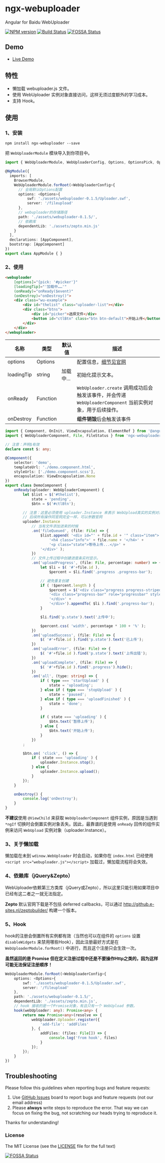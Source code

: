 # ngx-webuploader

Angular for Baidu WebUploader

[![NPM version](https://img.shields.io/npm/v/ngx-webuploader.svg)](https://www.npmjs.com/package/ngx-webuploader)
[![Build Status](https://travis-ci.org/cipchk/ngx-webuploader.svg?branch=master)](https://travis-ci.org/cipchk/ngx-webuploader)
[![FOSSA Status](https://app.fossa.io/api/projects/git%2Bgithub.com%2Fcipchk%2Fngx-webuploader.svg?type=shield)](https://app.fossa.io/projects/git%2Bgithub.com%2Fcipchk%2Fngx-webuploader?ref=badge_shield)


## Demo

- [Live Demo](https://cipchk.github.io/ngx-webuploader/)

## 特性

+ 懒加载 webuploader.js 文件。
+ 使用 WebUploader 实例对象直接访问，这样无须过度额外的学习成本。
+ 支持 Hook。

## 使用

### 1、安装

```
npm install ngx-webuploader --save
```

把 `WebUploaderModule` 模块导入到你项目中。

```typescript
import { WebUploaderModule, WebUploaderConfig, Options, OptionsPick, OptionsThumb } from 'ngx-webuploader';

@NgModule({
  imports: [
    BrowserModule,
    WebUploaderModule.forRoot(<WebUploaderConfig>{
      // 全局默认Options配置
      options: <Options>{
          swf: './assets/webuploader-0.1.5/Uploader.swf',
          server: '/fileupload'
      },
      // webuploader的存储路径
      path: './assets/webuploader-0.1.5/',
      // 依赖库
      dependentLib: './assets/zepto.min.js'
    }
  ],
  declarations: [AppComponent],
  bootstrap: [AppComponent]
})
export class AppModule { }
```

### 2、使用

```html
<webuploader
    [options]="{pick: '#picker'}"
    [loadingTip]="'加载中……'"
    (onReady)="onReady($event)"
    (onDestroy)="onDestroy()">
    <div class="wu-example">
        <div id="thelist" class="uploader-list"></div>
        <div class="btns">
            <div id="picker">选择文件</div>
            <button id="ctlBtn" class="btn btn-default">开始上传</button>
        </div>
    </div>
</webuploader>
```

| 名称    | 类型           | 默认值  | 描述 |
| ------- | ------------- | ----- | ----- |
| options | Options |  | 配置信息，[细节见官网](http://fex.baidu.com/webuploader/doc/index.html#WebUploader_Uploader_options) |
| loadingTip | string | 加载中... | 初始化提示文本。 |
| onReady | Function |  | `WebUploader.create` 调用成功后会触发该事件，并会传递 `WebUploaderComponent` 当前实例对象，用于后续操作。 |
| onDestroy | Function |  | **组件销毁**后会触发该事件 |

```typescript
import { Component, OnInit, ViewEncapsulation, ElementRef } from '@angular/core';
import { WebUploaderComponent, File, FileStatus } from 'ngx-webuploader';

// 注意：声明$有效
declare const $: any;

@Component({
    selector: 'demo',
    templateUrl: './demo.component.html',
    styleUrls: ['./demo.component.scss'],
    encapsulation: ViewEncapsulation.None
})
export class DemoComponent {
    onReady(uploader: WebUploaderComponent) {
        let $list = $('#thelist'),
            state = 'pending',
            $btn = $('#ctlBtn');

        // 注意：这里必须使用 uploader.Instance 来表示 WebUpload真实的实例对象。
        // 后续所有操作同官网完全一样，可以参数官网
        uploader.Instance
            // 当有文件添加进来的时候
            .on('fileQueued', (file: File) => {
                $list.append( '<div id="' + file.id + '" class="item">' +
                    '<h4 class="info">' + file.name + '</h4>' +
                    '<p class="state">等待上传...</p>' +
                '</div>' );
            })
            // 文件上传过程中创建进度条实时显示。
            .on('uploadProgress', (file: File, percentage: number) => {
                let $li = $( '#'+file.id ),
                    $percent = $li.find('.progress .progress-bar');

                // 避免重复创建
                if ( !$percent.length ) {
                    $percent = $('<div class="progress progress-striped active">' +
                    '<div class="progress-bar" role="progressbar" style="width: 0%">' +
                    '</div>' +
                    '</div>').appendTo( $li ).find('.progress-bar');
                }

                $li.find('p.state').text('上传中');

                $percent.css( 'width', percentage * 100 + '%' );
            })
            .on('uploadSuccess', (file: File) => {
                $( '#'+file.id ).find('p.state').text('已上传');
            })
            .on('uploadError', (file: File) => {
                $( '#'+file.id ).find('p.state').text('上传出错');
            })
            .on('uploadComplete', (file: File) => {
                $( '#'+file.id ).find('.progress').hide();
            })
            .on('all', (type: string) => {
                if ( type === 'startUpload' ) {
                    state = 'uploading';
                } else if ( type === 'stopUpload' ) {
                    state = 'paused';
                } else if ( type === 'uploadFinished' ) {
                    state = 'done';
                }

                if ( state === 'uploading' ) {
                    $btn.text('暂停上传');
                } else {
                    $btn.text('开始上传');
                }
            })
        ;

        $btn.on( 'click', () => {
            if ( state === 'uploading' ) {
                uploader.Instance.stop();
            } else {
                uploader.Instance.upload();
            }
        });
    }

    onDestroy() {
        console.log('onDestroy');
    }
}
```

**不建议**使用 `@ViewChild` 来获取 `WebUploaderComponent` 组件实例，原因是当遇到 `*ngIf` 切换时会倒置实例对象丢失。因此，最靠谱的是使用 `onReady` 回传的组件实例来访问 `WebUpload` 实例对象（uploader.Instance）。

### 3、关于懒加载

懒加载在未到 `wdinow.WebUploader` 时会启动，如果你在 `index.html` 已经使用 `<script src="webuploader.js"></script>` 加载过，懒加载流程将会失效。

### 4、依赖库（jQuery&Zepto）

WebUploader依赖第三方类库（jQuery或Zepto），所以这里只能引用如果项目中已经有这二者之一就无法指定。

**Zepto** 默认官网下载是不包括 deferred callbacks，可以通过 http://github.e-sites.nl/zeptobuilder/ 构建一个版本。

### 5、Hook

hook的注册会倒置所有实例都有效（当然也可以在组件的 `options` 设置 `disableWidgets` 来禁用哪些Hook），因此注册最好方式是在 `WebUploaderModule.forRoot()` 中进行，而且这个注册只会生效一次。

**虽然返回的是 Promise 但在定义注册过程中还是不要操作Http之类的，因为这样可能无法保证注册顺序！**

```typescript
WebUploaderModule.forRoot(<WebUploaderConfig>{
    options: <Options>{
        swf: './assets/webuploader-0.1.5/Uploader.swf',
        server: '/fileupload'
    },
    path: './assets/webuploader-0.1.5/',
    dependentLib: './assets/zepto.min.js',
    // hook 接收的是一个Promise对象，有且只有一个 WebUpload 参数。
    hook(webUploader: any): Promise<any> {
        return new Promise<any>(resolve => {
            webUploader.Uploader.register({
                'add-file': 'addFiles'
            }, {
                addFiles: (files: File[]) => {
                    console.log('from hook', files)
                }
            });
        });
    }
})
```

## Troubleshooting

Please follow this guidelines when reporting bugs and feature requests:

1. Use [GitHub Issues](https://github.com/cipchk/ngx-webuploader/issues) board to report bugs and feature requests (not our email address)
2. Please **always** write steps to reproduce the error. That way we can focus on fixing the bug, not scratching our heads trying to reproduce it.

Thanks for understanding!

### License

The MIT License (see the [LICENSE](https://github.com/cipchk/ngx-webuploader/blob/master/LICENSE) file for the full text)


[![FOSSA Status](https://app.fossa.io/api/projects/git%2Bgithub.com%2Fcipchk%2Fngx-webuploader.svg?type=large)](https://app.fossa.io/projects/git%2Bgithub.com%2Fcipchk%2Fngx-webuploader?ref=badge_large)